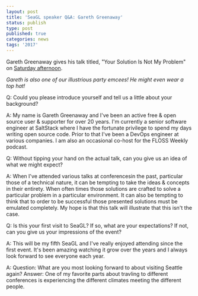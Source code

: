 ```yaml
---
layout: post
title: 'SeaGL speaker Q&A: Gareth Greenaway'
status: publish
type: post
published: true
categories: news
tags: '2017'
---
```


Gareth Greenaway gives his talk titled, "Your Solution Is Not My Problem" on [Saturday afternoon](https://osem.seagl.org/conferences/seagl2017/program/proposals/353).

<i>Gareth is also one of our illustrious party emcees! He might even wear a top hat!</i>

Q: Could you please introduce yourself and tell us a little about your background?

A: My name is Gareth Greenaway and I've been an active free & open source user & supporter for over 20 years. I'm currently a senior software engineer at SaltStack where I have the fortunate privilege to spend my days writing open source code.  Prior to that I've been a DevOps engineer at various companies. I am also an occasional co-host for the FLOSS Weekly podcast.

Q: Without tipping your hand on the actual talk, can you give us an idea of what we might expect?

A: When I've attended various talks at conferencesin the past, particular those of a technical nature, it can be tempting to take the ideas & concepts in their entirety.  When often times those solutions are crafted to solve a particular problem in a particular environment.  It can also be tempting to think that to order to be successful those presented solutions must be emulated completely.  My hope is that this talk will illustrate that this isn't the case.

Q: Is this your first visit to SeaGL? If so, what are your expectations? If not, can you give us your impressions of the event?

A: This will be my fifth SeaGL and I've really enjoyed attending since the first event.  It's been amazing watching it grow over the years and I always look forward to see everyone each year.

A: Question: What are you most looking forward to about visiting Seattle again?  Answer: One of my favorite parts about travling to different conferences is experiencing the different climates meeting the different people.
